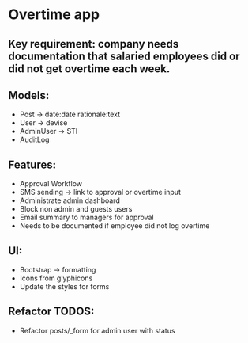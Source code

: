 # Overtime app

## Key requirement: company needs documentation that salaried employees did or did not get overtime each week.

## Models:

* Post -> date:date rationale:text
* User -> devise
* AdminUser -> STI
* AuditLog


## Features:

* Approval Workflow
* SMS sending -> link to approval or overtime input
* Administrate admin dashboard
* Block non admin and guests users
* Email summary to managers for approval
* Needs to be documented if employee did not log overtime


## UI:

* Bootstrap -> formatting
* Icons from glyphicons
* Update the styles for forms

## Refactor TODOS:

* Refactor posts/_form for admin user with status
